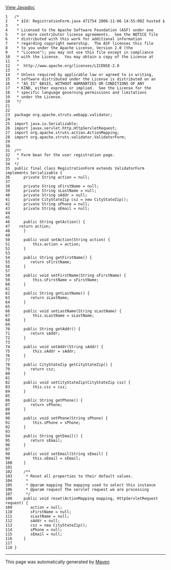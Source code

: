 [View Javadoc](../../../../../../apidocs/org/apache/struts/webapp/validator/RegistrationForm.html.md)


    1   /*
    2    * $Id: RegistrationForm.java 471754 2006-11-06 14:55:09Z husted $
    3    *
    4    * Licensed to the Apache Software Foundation (ASF) under one
    5    * or more contributor license agreements.  See the NOTICE file
    6    * distributed with this work for additional information
    7    * regarding copyright ownership.  The ASF licenses this file
    8    * to you under the Apache License, Version 2.0 (the
    9    * "License"); you may not use this file except in compliance
    10   * with the License.  You may obtain a copy of the License at
    11   *
    12   *  http://www.apache.org/licenses/LICENSE-2.0
    13   *
    14   * Unless required by applicable law or agreed to in writing,
    15   * software distributed under the License is distributed on an
    16   * "AS IS" BASIS, WITHOUT WARRANTIES OR CONDITIONS OF ANY
    17   * KIND, either express or implied.  See the License for the
    18   * specific language governing permissions and limitations
    19   * under the License.
    20   */
    21  
    22  
    23  package org.apache.struts.webapp.validator;
    24  
    25  import java.io.Serializable;
    26  import javax.servlet.http.HttpServletRequest;
    27  import org.apache.struts.action.ActionMapping;
    28  import org.apache.struts.validator.ValidatorForm;
    29  
    30  
    31  /**
    32   * Form bean for the user registration page.
    33   *
    34  */
    35  public final class RegistrationForm extends ValidatorForm implements Serializable {
    36      private String action = null;
    37  
    38      private String sFirstName = null;
    39      private String sLastName = null;
    40      private String sAddr = null;
    41      private CityStateZip csz = new CityStateZip();
    42      private String sPhone = null;
    43      private String sEmail = null;
    44  
    45  
    46      public String getAction() {
    47    return action;
    48      }
    49  
    50      public void setAction(String action) {
    51          this.action = action;
    52      }
    53  
    54      public String getFirstName() {
    55         return sFirstName;
    56      }
    57  
    58      public void setFirstName(String sFirstName) {
    59          this.sFirstName = sFirstName;
    60      }
    61  
    62      public String getLastName() {
    63         return sLastName;
    64      }
    65  
    66      public void setLastName(String sLastName) {
    67          this.sLastName = sLastName;
    68      }
    69  
    70      public String getAddr() {
    71         return sAddr;
    72      }
    73  
    74      public void setAddr(String sAddr) {
    75          this.sAddr = sAddr;
    76      }
    77  
    78      public CityStateZip getCityStateZip() {
    79         return csz;
    80      }
    81  
    82      public void setCityStateZip(CityStateZip csz) {
    83          this.csz = csz;
    84      }
    85  
    86      public String getPhone() {
    87         return sPhone;
    88      }
    89  
    90      public void setPhone(String sPhone) {
    91          this.sPhone = sPhone;
    92      }
    93  
    94      public String getEmail() {
    95         return sEmail;
    96      }
    97  
    98      public void setEmail(String sEmail) {
    99          this.sEmail = sEmail;
    100     }
    101 
    102     /**
    103      * Reset all properties to their default values.
    104      *
    105      * @param mapping The mapping used to select this instance
    106      * @param request The servlet request we are processing
    107      */
    108     public void reset(ActionMapping mapping, HttpServletRequest request) {
    109        action = null;
    110        sFirstName = null;
    111        sLastName = null;
    112        sAddr = null;
    113        csz = new CityStateZip();
    114        sPhone = null;
    115        sEmail = null;
    116     }
    117 
    118 }

------------------------------------------------------------------------

This page was automatically generated by [Maven](http://maven.apache.org/)
